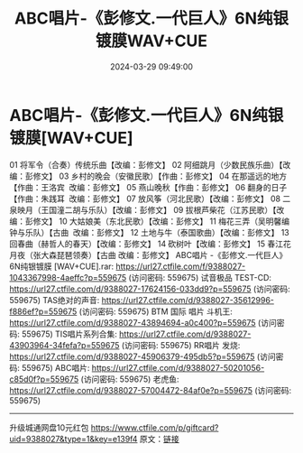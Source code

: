 ﻿---
title: ABC唱片-《彭修文.一代巨人》6N纯银镀膜WAV+CUE
date: 2024-03-29 09:49:00
categories: 古典音乐、新世纪、纯音雅乐
tags: 纯音雅乐
---
# ABC唱片-《彭修文.一代巨人》6N纯银镀膜[WAV+CUE]

01 将军令（合奏）传统乐曲【改编：彭修文】
02 阿细跳月（少数民族乐曲）【改编：彭修文】
03 乡村的晚会（安徽民歌）【作曲：彭修文】
04 在那遥远的地方【作曲：王洛宾  改编：彭修文】
05 燕山晚秋【作曲：彭修文】
06 翻身的日子【作曲：朱践耳  改编：彭修文】
07 放风筝（河北民歌）【改编：彭修文】
08 二泉映月（王国潼二胡与乐队）【改编：彭修文】
09 拔根芦柴花（江苏民歌）【改编：彭修文】
10 大姑娘美（东北民歌）【改编：彭修文】
11 梅花三弄（吴明馨编钟与乐队）【古曲  改编：彭修文】
12 土地与牛（泰国歌曲）【改编：彭修文】
13 回春曲（赫哲人的春天）【改编：彭修文】
14 砍树叶【改编：彭修文】
15 春江花月夜（张大森琵琶领奏）【古曲 改编：彭修文】
ABC唱片 -《彭修文.一代巨人》6N纯银镀膜 [WAV+CUE].rar: https://url27.ctfile.com/f/9388027-1043367998-4aeffc?p=559675
(访问密码: 559675)
试音极品 TEST-CD: https://url27.ctfile.com/d/9388027-17624156-033dd9?p=559675
(访问密码: 559675)
TAS绝对的声音: https://url27.ctfile.com/d/9388027-35612996-f886ef?p=559675
(访问密码: 559675)
BTM 国际 唱片 斗机王: https://url27.ctfile.com/d/9388027-43894694-a0c400?p=559675
(访问密码: 559675)
TIS唱片系列合集: https://url27.ctfile.com/d/9388027-43903964-34fefa?p=559675
(访问密码: 559675)
RR唱片 发烧: https://url27.ctfile.com/d/9388027-45906379-495db5?p=559675
(访问密码: 559675)
ABC唱片: https://url27.ctfile.com/d/9388027-50201056-c85d0f?p=559675
(访问密码: 559675)
老虎鱼: https://url27.ctfile.com/d/9388027-57004472-84af0e?p=559675
(访问密码: 559675)
**************************
升级城通网盘10元红包 https://www.ctfile.com/p/giftcard?uid=9388027&type=1&key=e139f4
原文：[链接](https://blog.sina.com.cn/s/blog_1647c7e76010314w0.html)